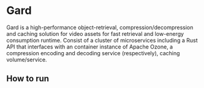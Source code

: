 # Gard
Gard is a high-performance object-retrieval, compression/decompression and caching solution for video assets for fast retrieval and low-energy consumption runtime. Consist of a cluster of microservices including a Rust API that interfaces with an container instance of Apache Ozone, a compression encoding and decoding service (respectively), caching volume/service. 

## How to run
